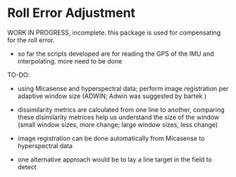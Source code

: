 # Roll Error Adjustment

WORK IN PROGRESS, incomplete.
this package is used for compensating for the roll error.

* so far the scripts developed are for reading the GPS of the IMU and interpolating. more need to be done

TO-DO:
* using Micasense and hyperspectral data; perform image registration per adaptive window size (ADWIN; Adwin was suggested by bartek )
* dissimilarity metrics are calculated from one line to another, comparing these disimilarity metrices help us understand the size of the window (small window sizes, more change; large window sizes, less change)
* image registration can be done automatically from Micasense to hyperspectral data

* one alternative approach would be to lay a line target in the field to detect
